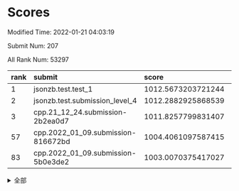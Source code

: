 # Scores

Modified Time: 2022-01-21 04:03:19

Submit Num: 207

All Rank Num: 53297

| rank |               submit               |       score        |       sigma        | pk_num |
| :--- | :--------------------------------- | :----------------- | :----------------- | :----- |
| 1    | jsonzb.test.test_1                 | 1012.5673203721244 | 0.8108722468984414 | 1027   |
| 2    | jsonzb.test.submission_level_4     | 1012.2882925868539 | 0.7990327612166522 | 1029   |
| 3    | cpp.21_12_24.submission-2b2ea0d7   | 1011.8257799831407 | 0.8040850916126911 | 1027   |
| 57   | cpp.2022_01_09.submission-816672bd | 1004.4061097587415 | 0.7081499316981643 | 1029   |
| 83   | cpp.2022_01_09.submission-5b0e3de2 | 1003.0070375417027 | 0.7162125292272541 | 1031   |


<details>
<summary>全部</summary>

| rank |                 submit                 |       score        |       sigma        | pk_num |
| :--- | :------------------------------------- | :----------------- | :----------------- | :----- |
| 1    | jsonzb.test.test_1                     | 1012.5673203721244 | 0.8108722468984414 | 1027   |
| 2    | jsonzb.test.submission_level_4         | 1012.2882925868539 | 0.7990327612166522 | 1029   |
| 3    | cpp.21_12_24.submission-2b2ea0d7       | 1011.8257799831407 | 0.8040850916126911 | 1027   |
| 4    | gobigger.level_3.submission_level_3_19 | 1011.6037512351202 | 0.7718259864863292 | 1030   |
| 5    | gobigger.level_3.submission_level_3_36 | 1011.203790163847  | 0.7645044426188784 | 1029   |
| 6    | gobigger.level_3.submission_level_3_21 | 1011.1373628794973 | 0.758036455886731  | 1032   |
| 7    | gobigger.level_3.submission_level_3_48 | 1010.8671848904727 | 0.7796215186036449 | 1031   |
| 8    | gobigger.level_3.submission_level_3_32 | 1010.8615282300485 | 0.7745802092439377 | 1032   |
| 9    | gobigger.level_3.submission_level_3_35 | 1010.8580602458713 | 0.7767312750128318 | 1029   |
| 10   | gobigger.level_3.submission_level_3_45 | 1010.6634730237039 | 0.771345851042329  | 1030   |
| 11   | gobigger.level_3.submission_level_3_37 | 1010.6554938779113 | 0.762579681708969  | 1029   |
| 12   | gobigger.level_3.submission_level_3_47 | 1010.6080358879532 | 0.7782589157488139 | 1029   |
| 13   | gobigger.level_3.submission_level_3_24 | 1010.5640632376968 | 0.7788371118377496 | 1032   |
| 14   | gobigger.level_3.submission_level_3_20 | 1010.5567720580553 | 0.7717576583413619 | 1027   |
| 15   | gobigger.level_3.submission_level_3_42 | 1010.5334345158725 | 0.7982076208733112 | 1033   |
| 16   | gobigger.level_3.submission_level_3_38 | 1010.4454766523221 | 0.78386272189811   | 1026   |
| 17   | gobigger.level_3.submission_level_3_25 | 1010.3712120633921 | 0.7517394819892991 | 1028   |
| 18   | gobigger.level_3.submission_level_3_6  | 1010.3623801057145 | 0.7350386791569525 | 1033   |
| 19   | gobigger.level_3.submission_level_3_49 | 1010.356093315922  | 0.7742308673810211 | 1033   |
| 20   | gobigger.level_3.submission_level_3_29 | 1010.2812799782728 | 0.7469241439252103 | 1026   |
| 21   | gobigger.level_3.submission_level_3_34 | 1010.1107137729698 | 0.7760955355176632 | 1025   |
| 22   | gobigger.level_3.submission_level_3_40 | 1010.0420657542454 | 0.7611033018864118 | 1030   |
| 23   | gobigger.level_3.submission_level_3_7  | 1010.017220436121  | 0.7511908619946481 | 1031   |
| 24   | gobigger.level_3.submission_level_3_13 | 1010.0068109502894 | 0.7754937839484193 | 1027   |
| 25   | gobigger.level_3.submission_level_3_0  | 1009.9842610104248 | 0.7461466918477946 | 1032   |
| 26   | gobigger.level_3.submission_level_3_22 | 1009.9686004736205 | 0.7703853916448195 | 1033   |
| 27   | gobigger.level_3.submission_level_3_30 | 1009.9517251864495 | 0.7468545026967726 | 1026   |
| 28   | gobigger.level_3.submission_level_3_3  | 1009.8411313381359 | 0.7657162078621679 | 1031   |
| 29   | gobigger.level_3.submission_level_3_15 | 1009.7924279270717 | 0.7554093821662604 | 1030   |
| 30   | gobigger.level_3.submission_level_3_17 | 1009.7548364707578 | 0.7637415396280895 | 1027   |
| 31   | gobigger.level_3.submission_level_3_11 | 1009.7457335699263 | 0.7742748216997571 | 1029   |
| 32   | gobigger.level_3.submission_level_3_28 | 1009.7442979885552 | 0.7651311464789313 | 1031   |
| 33   | gobigger.level_3.submission_level_3_8  | 1009.7408293738423 | 0.7554687117310664 | 1028   |
| 34   | gobigger.level_3.submission_level_3_1  | 1009.6791315313603 | 0.7580023916418719 | 1031   |
| 35   | gobigger.level_3.submission_level_3_46 | 1009.6466592984494 | 0.7510248921357855 | 1030   |
| 36   | gobigger.level_3.submission_level_3_2  | 1009.5982258985608 | 0.7456705668169318 | 1028   |
| 37   | gobigger.level_3.submission_level_3_16 | 1009.4258461466374 | 0.750886026025429  | 1028   |
| 38   | gobigger.level_3.submission_level_3_5  | 1009.3112435328369 | 0.7532980584658945 | 1029   |
| 39   | gobigger.level_3.submission_level_3_12 | 1009.286025684158  | 0.7520977736879401 | 1029   |
| 40   | gobigger.level_3.submission_level_3_18 | 1009.2398335561995 | 0.7598389352023359 | 1031   |
| 41   | gobigger.level_3.submission_level_3_44 | 1009.1910484105301 | 0.7621880037541979 | 1031   |
| 42   | gobigger.level_3.submission_level_3_39 | 1009.1052213611088 | 0.7645160426113283 | 1028   |
| 43   | gobigger.level_3.submission_level_3_9  | 1009.0856623431183 | 0.7679369883884103 | 1028   |
| 44   | gobigger.level_3.submission_level_3_43 | 1009.009745581318  | 0.7666386003449379 | 1033   |
| 45   | gobigger.level_3.submission_level_3_14 | 1009.0015159704044 | 0.7474658780359198 | 1024   |
| 46   | gobigger.level_3.submission_level_3_27 | 1008.9725475732156 | 0.749052981280406  | 1026   |
| 47   | gobigger.level_3.submission_level_3_23 | 1008.9496366049231 | 0.7481387169913527 | 1026   |
| 48   | gobigger.level_3.submission_level_3_41 | 1008.9337908135926 | 0.7395062680153149 | 1032   |
| 49   | gobigger.level_3.submission_level_3_31 | 1008.81385655046   | 0.7603021498885807 | 1028   |
| 50   | gobigger.level_3.submission_level_3_10 | 1008.575689094121  | 0.7365551002055198 | 1030   |
| 51   | gobigger.level_3.submission_level_3_33 | 1008.5623975148717 | 0.7479960238754566 | 1027   |
| 52   | gobigger.level_3.submission_level_3_4  | 1008.1578934437723 | 0.7478733284184944 | 1029   |
| 53   | gobigger.level_3.submission_level_3_26 | 1008.1313231656897 | 0.750028859159037  | 1035   |
| 54   | gobigger.level_1.submission_level_1_28 | 1005.0169237538377 | 0.7129970510905582 | 1027   |
| 55   | gobigger.level_1.submission_level_1_29 | 1004.9719186226524 | 0.712781098214406  | 1028   |
| 56   | gobigger.level_1.submission_level_1_12 | 1004.5896325798077 | 0.7129005312222777 | 1030   |
| 57   | cpp.2022_01_09.submission-816672bd     | 1004.4061097587415 | 0.7081499316981643 | 1029   |
| 58   | gobigger.level_1.submission_level_1_34 | 1004.3014360952939 | 0.7250893677551646 | 1031   |
| 59   | gobigger.level_1.submission_level_1_23 | 1004.1497264336914 | 0.7308371202375464 | 1031   |
| 60   | gobigger.level_1.submission_level_1_20 | 1003.9396018280582 | 0.7164433172999184 | 1031   |
| 61   | gobigger.level_1.submission_level_1_8  | 1003.9002592006196 | 0.7277821116101263 | 1023   |
| 62   | gobigger.level_1.submission_level_1_36 | 1003.8448049326896 | 0.7323820091179205 | 1029   |
| 63   | gobigger.level_1.submission_level_1_25 | 1003.824298149649  | 0.7212510970902314 | 1032   |
| 64   | gobigger.level_1.submission_level_1_43 | 1003.8197051377174 | 0.7095402364463441 | 1032   |
| 65   | gobigger.level_1.submission_level_1_27 | 1003.768222814904  | 0.7153577131561392 | 1031   |
| 66   | gobigger.level_1.submission_level_1_3  | 1003.6948221090464 | 0.7081787109790654 | 1028   |
| 67   | gobigger.level_1.submission_level_1_9  | 1003.67755266476   | 0.7152773743383004 | 1033   |
| 68   | gobigger.level_1.submission_level_1_24 | 1003.5903164798896 | 0.7244878482714726 | 1028   |
| 69   | gobigger.level_1.submission_level_1_35 | 1003.5579467627417 | 0.7077651518070236 | 1037   |
| 70   | gobigger.level_1.submission_level_1_5  | 1003.5202077637567 | 0.7176134980937237 | 1033   |
| 71   | gobigger.level_1.submission_level_1_45 | 1003.4677006739104 | 0.7231310120383279 | 1030   |
| 72   | gobigger.level_1.submission_level_1_26 | 1003.4653681113008 | 0.7204049540363318 | 1032   |
| 73   | gobigger.level_1.submission_level_1_10 | 1003.4644676922267 | 0.7188805087597614 | 1035   |
| 74   | gobigger.level_1.submission_level_1_41 | 1003.3973855961879 | 0.7239292052962033 | 1029   |
| 75   | gobigger.level_1.submission_level_1_46 | 1003.3668755607493 | 0.7185807943940117 | 1034   |
| 76   | gobigger.level_1.submission_level_1_15 | 1003.3645306038559 | 0.7280924259932244 | 1032   |
| 77   | gobigger.level_1.submission_level_1_16 | 1003.3618989124751 | 0.718828673090321  | 1031   |
| 78   | gobigger.level_1.submission_level_1_7  | 1003.3534746579011 | 0.7032562260060496 | 1027   |
| 79   | gobigger.level_1.submission_level_1_30 | 1003.3052586454044 | 0.7240895847482389 | 1029   |
| 80   | gobigger.level_1.submission_level_1_14 | 1003.2961209661732 | 0.7250182170780242 | 1032   |
| 81   | gobigger.level_1.submission_level_1_19 | 1003.2192395903712 | 0.7228918879970535 | 1027   |
| 82   | gobigger.level_1.submission_level_1_40 | 1003.0813763565941 | 0.7137041425841518 | 1030   |
| 83   | cpp.2022_01_09.submission-5b0e3de2     | 1003.0070375417027 | 0.7162125292272541 | 1031   |
| 84   | gobigger.level_1.submission_level_1_18 | 1003.006893089184  | 0.7138515257175667 | 1028   |
| 85   | gobigger.level_1.submission_level_1_31 | 1003.0029605678542 | 0.7012227324371221 | 1026   |
| 86   | gobigger.level_1.submission_level_1_39 | 1002.9605531178319 | 0.7147468759830433 | 1029   |
| 87   | gobigger.level_1.submission_level_1_2  | 1002.8862325554295 | 0.708815661749054  | 1034   |
| 88   | gobigger.level_1.submission_level_1_13 | 1002.8494680660499 | 0.7197694145307153 | 1026   |
| 89   | gobigger.level_1.submission_level_1_1  | 1002.8240234879731 | 0.7175250094327944 | 1027   |
| 90   | gobigger.level_1.submission_level_1_48 | 1002.8136255651107 | 0.7169453255371011 | 1029   |
| 91   | gobigger.level_1.submission_level_1_22 | 1002.806826963697  | 0.7278767673781136 | 1033   |
| 92   | gobigger.level_1.submission_level_1_49 | 1002.7638731332855 | 0.7042958949519593 | 1031   |
| 93   | gobigger.level_1.submission_level_1_0  | 1002.6319831666624 | 0.7105191591394396 | 1032   |
| 94   | gobigger.level_1.submission_level_1_17 | 1002.6244039636096 | 0.7166442047174955 | 1033   |
| 95   | gobigger.level_1.submission_level_1_47 | 1002.5153417815828 | 0.7159612717013419 | 1025   |
| 96   | gobigger.level_1.submission_level_1_33 | 1002.5019960352728 | 0.705453667784005  | 1025   |
| 97   | gobigger.level_1.submission_level_1_4  | 1002.4798786410962 | 0.7189895924177419 | 1030   |
| 98   | gobigger.level_1.submission_level_1_44 | 1002.4687612421377 | 0.7171091999265574 | 1032   |
| 99   | gobigger.level_1.submission_level_1_21 | 1002.3512752958313 | 0.7148336311374983 | 1029   |
| 100  | gobigger.level_1.submission_level_1_6  | 1002.3051062598937 | 0.7042907225832936 | 1029   |
| 101  | gobigger.level_1.submission_level_1_37 | 1002.2319061448298 | 0.7132505422642896 | 1025   |
| 102  | gobigger.level_1.submission_level_1_11 | 1002.2224670108174 | 0.7168141420304884 | 1028   |
| 103  | gobigger.level_1.submission_level_1_42 | 1002.218001916989  | 0.7113060883069471 | 1032   |
| 104  | gobigger.level_1.submission_level_1_38 | 1002.198144263113  | 0.7118769753528832 | 1035   |
| 105  | gobigger.level_1.submission_level_1_32 | 1001.3178206170664 | 0.705151921052527  | 1028   |
| 106  | gobigger.random.submission_random_24   | 997.4942295837062  | 0.7121827147759652 | 1029   |
| 107  | gobigger.random.submission_random_20   | 997.3603224564131  | 0.7118572078999427 | 1026   |
| 108  | gobigger.random.submission_random_9    | 997.2624836545817  | 0.6972901412412585 | 1030   |
| 109  | gobigger.random.submission_random_36   | 996.8943282246629  | 0.7211466635683195 | 1036   |
| 110  | gobigger.random.submission_random_15   | 996.8002693898375  | 0.7004928529133292 | 1029   |
| 111  | gobigger.random.submission_random_6    | 996.6856393257398  | 0.7165829327617956 | 1030   |
| 112  | gobigger.random.submission_random_10   | 996.5378540322118  | 0.7082009385245972 | 1031   |
| 113  | gobigger.random.submission_random_7    | 996.5251060646655  | 0.7159369977282057 | 1029   |
| 114  | gobigger.random.submission_random_11   | 996.5099921939991  | 0.7089622693736722 | 1029   |
| 115  | gobigger.random.submission_random_38   | 996.5043427486328  | 0.7205711646470881 | 1028   |
| 116  | gobigger.random.submission_random_14   | 996.4862133287992  | 0.7015048810562634 | 1024   |
| 117  | gobigger.random.submission_random_32   | 996.4413555279061  | 0.7173847113520079 | 1027   |
| 118  | gobigger.random.submission_random_13   | 996.4252180525253  | 0.7021952795113757 | 1023   |
| 119  | gobigger.random.submission_random_26   | 996.3584860544916  | 0.7143960257681674 | 1031   |
| 120  | gobigger.random.submission_random_25   | 996.350503546242   | 0.7236012341062005 | 1030   |
| 121  | gobigger.random.submission_random_18   | 996.2333238043537  | 0.7147733526375731 | 1031   |
| 122  | gobigger.random.submission_random_2    | 996.1856085110695  | 0.6982472720417894 | 1031   |
| 123  | gobigger.random.submission_random_37   | 996.1780935221046  | 0.6989249443284211 | 1032   |
| 124  | gobigger.random.submission_random_23   | 996.1123676770646  | 0.7121207160397065 | 1030   |
| 125  | gobigger.random.submission_random_46   | 996.1110516211776  | 0.7110930503844874 | 1035   |
| 126  | gobigger.random.submission_random_42   | 996.0333484001958  | 0.7094325629790348 | 1027   |
| 127  | gobigger.random.submission_random_22   | 996.0133194037213  | 0.7081907490968333 | 1031   |
| 128  | gobigger.random.submission_random_41   | 995.9362553248511  | 0.7091490101513569 | 1030   |
| 129  | gobigger.random.submission_random_5    | 995.9162053021967  | 0.7064076446538607 | 1029   |
| 130  | gobigger.random.submission_random_3    | 995.915520586692   | 0.7167075197801958 | 1033   |
| 131  | gobigger.random.submission_random_30   | 995.9035376231786  | 0.6921343614644344 | 1030   |
| 132  | gobigger.random.submission_random_45   | 995.8614455608264  | 0.7079893157642718 | 1032   |
| 133  | gobigger.random.submission_random_48   | 995.771432265425   | 0.7187119375373643 | 1027   |
| 134  | gobigger.random.submission_random_17   | 995.7594103475876  | 0.7039971910978078 | 1032   |
| 135  | gobigger.random.submission_random_47   | 995.7303147172984  | 0.6960988519900396 | 1035   |
| 136  | gobigger.random.submission_random_40   | 995.6892007034305  | 0.705376820119187  | 1039   |
| 137  | gobigger.random.submission_random_35   | 995.6777981828972  | 0.7068102217014988 | 1030   |
| 138  | gobigger.random.submission_random_44   | 995.6629873689678  | 0.7247227664621887 | 1031   |
| 139  | gobigger.random.submission_random_19   | 995.5788802399638  | 0.7051471273921284 | 1032   |
| 140  | gobigger.random.submission_random_28   | 995.5410065125676  | 0.7223394288944442 | 1030   |
| 141  | gobigger.random.submission_random_29   | 995.5266346986327  | 0.7133694121226353 | 1035   |
| 142  | gobigger.random.submission_random_16   | 995.5051426590134  | 0.7161154633828402 | 1031   |
| 143  | gobigger.random.submission_random_31   | 995.4896825720683  | 0.7032697665891767 | 1034   |
| 144  | gobigger.random.submission_random_12   | 995.4783353645203  | 0.7144948963304084 | 1034   |
| 145  | gobigger.random.submission_random_49   | 995.4607438791908  | 0.720886376963801  | 1027   |
| 146  | gobigger.random.submission_random_1    | 995.4439221898765  | 0.7054769783958498 | 1031   |
| 147  | gobigger.random.submission_random_27   | 995.4113600599012  | 0.6973433647371804 | 1032   |
| 148  | gobigger.random.submission_random_4    | 995.3208992719144  | 0.7044666625451612 | 1027   |
| 149  | gobigger.random.submission_random_39   | 995.3065679328581  | 0.7105222174841882 | 1030   |
| 150  | gobigger.random.submission_random_33   | 995.2912636648423  | 0.7041135731232221 | 1032   |
| 151  | gobigger.random.submission_random_8    | 995.105406204182   | 0.7202968534128734 | 1029   |
| 152  | gobigger.random.submission_random_34   | 994.8713248666074  | 0.7188736959539974 | 1029   |
| 153  | gobigger.random.submission_random_21   | 994.7209915129656  | 0.7066337879108165 | 1028   |
| 154  | gobigger.random.submission_random_0    | 994.5653991853364  | 0.7168458433335253 | 1032   |
| 155  | gobigger.random.submission_random_43   | 994.1780329430103  | 0.7095780367424319 | 1032   |
| 156  | gobigger.level_2.submission_level_2_11 | 993.8139440819641  | 0.721123986703579  | 1031   |
| 157  | gobigger.level_2.submission_level_2_44 | 993.6919925115598  | 0.7238244857634526 | 1024   |
| 158  | gobigger.level_2.submission_level_2_29 | 993.585863452734   | 0.7378331577374299 | 1034   |
| 159  | gobigger.level_2.submission_level_2_2  | 993.5805931615681  | 0.7350402938786019 | 1027   |
| 160  | gobigger.level_2.submission_level_2_7  | 993.5325619025979  | 0.7269339253818411 | 1031   |
| 161  | gobigger.level_2.submission_level_2_20 | 993.4421861226549  | 0.7363440653423897 | 1028   |
| 162  | gobigger.level_2.submission_level_2_34 | 993.3906012001921  | 0.7385668461844922 | 1035   |
| 163  | gobigger.level_2.submission_level_2_1  | 993.2438357899302  | 0.731187891454955  | 1031   |
| 164  | gobigger.level_2.submission_level_2_49 | 993.1611447304335  | 0.7313030073674514 | 1029   |
| 165  | gobigger.level_2.submission_level_2_19 | 992.9967628885094  | 0.7547349616457119 | 1030   |
| 166  | gobigger.level_2.submission_level_2_5  | 992.9386028718491  | 0.7358963577431632 | 1024   |
| 167  | gobigger.level_2.submission_level_2_25 | 992.6130596491657  | 0.715142310584407  | 1027   |
| 168  | gobigger.level_2.submission_level_2_28 | 992.4839880993948  | 0.7467367465262981 | 1030   |
| 169  | gobigger.level_2.submission_level_2_22 | 992.481875041605   | 0.7515032998044466 | 1025   |
| 170  | gobigger.level_2.submission_level_2_12 | 992.4617926495976  | 0.7456151305048178 | 1031   |
| 171  | gobigger.level_2.submission_level_2_32 | 992.4028820966712  | 0.7459098090437446 | 1027   |
| 172  | gobigger.level_2.submission_level_2_14 | 992.3473094700357  | 0.7413223334862635 | 1031   |
| 173  | gobigger.level_2.submission_level_2_45 | 992.3216525696598  | 0.7533605004370564 | 1031   |
| 174  | gobigger.level_2.submission_level_2_18 | 992.2425930712523  | 0.7510443206900833 | 1032   |
| 175  | gobigger.level_2.submission_level_2_16 | 992.2409019555778  | 0.742554432303897  | 1025   |
| 176  | gobigger.level_2.submission_level_2_21 | 992.2371492884331  | 0.7512608522403196 | 1033   |
| 177  | gobigger.level_2.submission_level_2_43 | 992.2267479460409  | 0.742211879515437  | 1027   |
| 178  | gobigger.level_2.submission_level_2_13 | 992.206755315721   | 0.73921411950149   | 1032   |
| 179  | gobigger.level_2.submission_level_2_23 | 992.175639254825   | 0.7500062953878002 | 1031   |
| 180  | gobigger.level_2.submission_level_2_27 | 992.1364003078637  | 0.7631865875887593 | 1032   |
| 181  | gobigger.level_2.submission_level_2_3  | 992.1016730797561  | 0.7330853065223696 | 1033   |
| 182  | gobigger.level_2.submission_level_2_36 | 992.1004174146977  | 0.7543055522377696 | 1032   |
| 183  | gobigger.level_2.submission_level_2_31 | 992.0717158495428  | 0.7500246285027151 | 1031   |
| 184  | gobigger.level_2.submission_level_2_30 | 991.9650629860415  | 0.7476706192028589 | 1030   |
| 185  | gobigger.level_2.submission_level_2_46 | 991.963120163362   | 0.7466513915430331 | 1025   |
| 186  | gobigger.level_2.submission_level_2_26 | 991.9344868190343  | 0.7317629504428946 | 1028   |
| 187  | gobigger.level_2.submission_level_2_9  | 991.8434826318833  | 0.7385842738771036 | 1036   |
| 188  | gobigger.level_2.submission_level_2_8  | 991.774775888899   | 0.7385394074226516 | 1027   |
| 189  | gobigger.level_2.submission_level_2_39 | 991.7638021531725  | 0.7385587967795675 | 1031   |
| 190  | gobigger.level_2.submission_level_2_17 | 991.7558878458051  | 0.7694982776184132 | 1032   |
| 191  | gobigger.level_2.submission_level_2_10 | 991.7056800205203  | 0.7419060501662975 | 1028   |
| 192  | gobigger.level_2.submission_level_2_47 | 991.6860060916904  | 0.7526315441673302 | 1030   |
| 193  | gobigger.level_2.submission_level_2_6  | 991.640394717522   | 0.7353605685085371 | 1029   |
| 194  | gobigger.level_2.submission_level_2_33 | 991.6207252892807  | 0.7479348224349841 | 1031   |
| 195  | gobigger.level_2.submission_level_2_37 | 991.4243654718028  | 0.7349506009540483 | 1025   |
| 196  | gobigger.level_2.submission_level_2_4  | 991.4157241814829  | 0.7467429982814524 | 1032   |
| 197  | gobigger.level_2.submission_level_2_48 | 991.2835950902837  | 0.7558913351083686 | 1032   |
| 198  | gobigger.level_2.submission_level_2_35 | 991.2726488447112  | 0.7531733863044294 | 1030   |
| 199  | gobigger.level_2.submission_level_2_15 | 991.2580924835211  | 0.743249284576196  | 1032   |
| 200  | gobigger.level_2.submission_level_2_0  | 991.225085315931   | 0.7509975319448583 | 1028   |
| 201  | gobigger.level_2.submission_level_2_40 | 991.0896222067671  | 0.7447147463860881 | 1033   |
| 202  | gobigger.level_2.submission_level_2_24 | 991.057400353246   | 0.7378350992473744 | 1028   |
| 203  | gobigger.level_2.submission_level_2_41 | 990.8733054115396  | 0.7378922181120704 | 1029   |
| 204  | gobigger.level_2.submission_level_2_42 | 990.7754496814022  | 0.7618875552762403 | 1028   |
| 205  | gobigger.level_2.submission_level_2_38 | 989.0677402391927  | 0.7795015287511804 | 1037   |
| 206  | gobigger.none.submission_none_0        | 979.0100325920711  | 1.2498401988113421 | 1030   |
| 207  | gobigger.none.submission_none_1        | 977.2568478253629  | 1.3092221795365544 | 1031   |

</details>